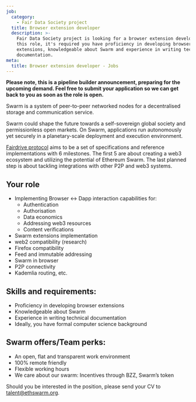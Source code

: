 ```yaml
---
job:
  category:
    - Fair Data Society project
  title: Browser extension developer
  description: >-
    Fair Data Society project is looking for a browser extension developer. For
    this role, it's required you have proficiency in developing browser
    extensions, knowledgeable about Swarm and experience in writing technical
    documentation.
meta:
  title: Browser extension developer - Jobs
---
```


**Please note, this is a pipeline builder announcement, preparing for the upcoming demand. Feel free to submit your application so we can get back to you as soon as the role is open.**

Swarm is a system of peer-to-peer networked nodes for a decentralised storage and communication service.

Swarm could shape the future towards a self-sovereign global society and permissionless open markets. On Swarm, applications run autonomously yet securely in a planetary-scale deployment and execution environment.

[Fairdrive protocol](https://github.com/fairDataSociety/FIPs/blob/master/text/0001-fdp-roadmap.md "Fairdrive protocol") aims to be a set of specifications and reference implementations with 6 milestones. The first 5 are about creating a web3 ecosystem and utilizing the potential of Ethereum Swarm. The last planned step is about tackling integrations with other P2P and web3 systems.

## Your role

* Implementing Browser \<-> Dapp interaction capabilities for:
  * Authentication
  * Authorisation
  * Data economics
  * Addressing web3 resources
  * Content verifications
* Swarm extensions implementation
* web2 compatibility (research)
* Firefox compatibility
* Feed and immutable addressing
* Swarm in browser
* P2P connectivity
* Kademlia routing, etc.

## Skills and requirements:

* Proficiency in developing browser extensions
* Knowledgeable about Swarm
* Experience in writing technical documentation
* Ideally, you have formal computer science background

## Swarm offers/Team perks:

* An open, flat and transparent work environment
* 100% remote friendly
* Flexible working hours
* We care about our swarm: Incentives through BZZ, Swarm’s token

Should you be interested in the position, please send your CV to [talent@ethswarm.org](mailto:talent@ethswarm.org).
